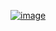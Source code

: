 [![image](https://colab.research.google.com/assets/colab-badge.svg)](https://colab.research.google.com/drive/1jgndrLCU7EDAJQ8IF-GfRejww3FTqAfK#scrollTo=GKdBSpiJXXlm)